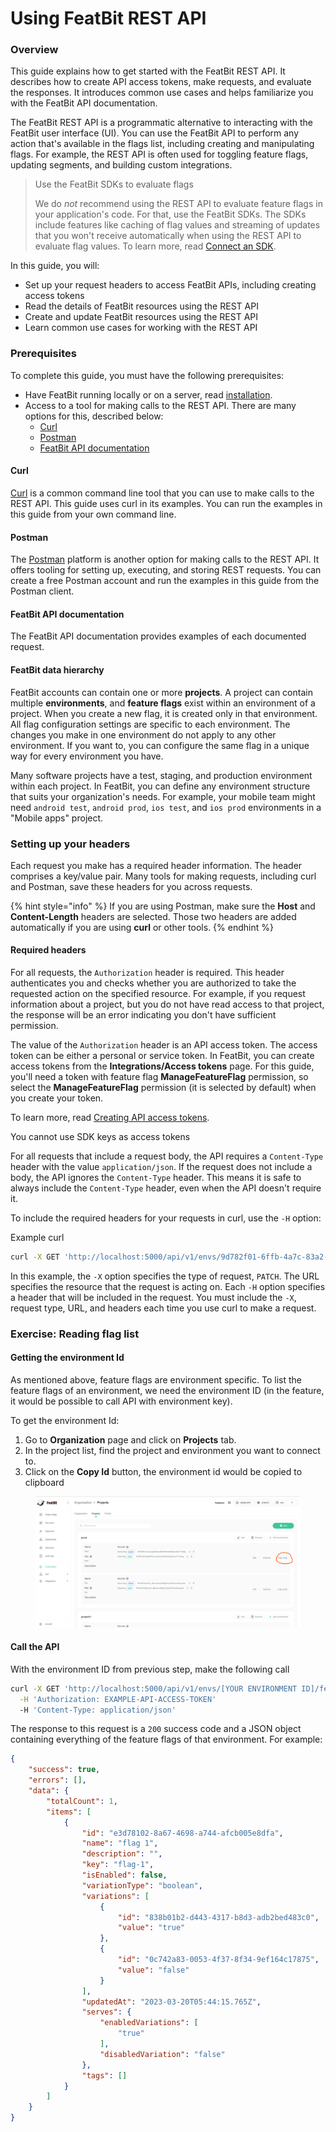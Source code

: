 # Using FeatBit REST API

### Overview <a href="#overview" id="overview"></a>

This guide explains how to get started with the FeatBit REST API. It describes how to create API access tokens, make requests, and evaluate the responses. It introduces common use cases and helps familiarize you with the FeatBit API documentation.

The FeatBit REST API is a programmatic alternative to interacting with the FeatBit user interface (UI). You can use the FeatBit API to perform any action that's available in the flags list, including creating and manipulating flags. For example, the REST API is often used for toggling feature flags, updating segments, and building custom integrations.

> Use the FeatBit SDKs to evaluate flags
>
> We do _not_ recommend using the REST API to evaluate feature flags in your application's code. For that, use the FeatBit SDKs. The SDKs include features like caching of flag values and streaming of updates that you won't receive automatically when using the REST API to evaluate flag values. To learn more, read [Connect an SDK](../getting-started/4.-connect-an-sdk/).

In this guide, you will:

* Set up your request headers to access FeatBit APIs, including creating access tokens
* Read the details of FeatBit resources using the REST API
* Create and update FeatBit resources using the REST API
* Learn common use cases for working with the REST API

### Prerequisites <a href="#prerequisites" id="prerequisites"></a>

To complete this guide, you must have the following prerequisites:

* Have FeatBit running locally or on a server, read [installation](../installation/full-installation.md).
* Access to a tool for making calls to the REST API. There are many options for this, described below:
  * [Curl](https://curl.se/)
  * [Postman](https://www.postman.com/)
  * [FeatBit API documentation](overview.md)

#### Curl <a href="#curl" id="curl"></a>

[Curl](https://curl.se/) is a common command line tool that you can use to make calls to the REST API. This guide uses curl in its examples. You can run the examples in this guide from your own command line.

#### Postman <a href="#postman" id="postman"></a>

The [Postman](https://www.postman.com/) platform is another option for making calls to the REST API. It offers tooling for setting up, executing, and storing REST requests. You can create a free Postman account and run the examples in this guide from the Postman client.

#### FeatBit API documentation <a href="#launchdarkly-api-documentation" id="launchdarkly-api-documentation"></a>

The FeatBit API documentation provides examples of each documented request.

#### FeatBit data hierarchy <a href="#launchdarkly-data-hierarchy" id="launchdarkly-data-hierarchy"></a>

FeatBit accounts can contain one or more **projects**. A project can contain multiple **environments**, and **feature flags** exist within an environment of a project. When you create a new flag, it is created only in that environment. All flag configuration settings are specific to each environment. The changes you make in one environment do not apply to any other environment. If you want to, you can configure the same flag in a unique way for every environment you have.

Many software projects have a test, staging, and production environment within each project. In FeatBit, you can define any environment structure that suits your organization's needs. For example, your mobile team might need `android test`, `android prod`, `ios test`, and `ios prod` environments in a "Mobile apps" project.

### Setting up your headers <a href="#setting-up-your-headers" id="setting-up-your-headers"></a>

Each request you make has a required header information. The header comprises a key/value pair. Many tools for making requests, including curl and Postman, save these headers for you across requests.

{% hint style="info" %}
If you are using Postman, make sure the **Host** and **Content-Length** headers are selected. Those two headers are added automatically if you are using **curl** or other tools.
{% endhint %}

#### Required headers <a href="#required-headers" id="required-headers"></a>

For all requests, the `Authorization` header is required. This header authenticates you and checks whether you are authorized to take the requested action on the specified resource. For example, if you request information about a project, but you do not have read access to that project, the response will be an error indicating you don't have sufficient permission.

The value of the `Authorization` header is an API access token. The access token can be either a personal or service token. In FeatBit, you can create access tokens from the **Integrations/Access tokens** page. For this guide, you'll need a token with feature flag **ManageFeatureFlag** permission, so select the **ManageFeatureFlag** permission (it is selected by default) when you create your token.

To learn more, read [Creating API access tokens](../integrations/api-access-tokens.md).

You cannot use SDK keys as access tokens

For all requests that include a request body, the API requires a `Content-Type` header with the value `application/json`. If the request does not include a body, the API ignores the `Content-Type` header. This means it is safe to always include the `Content-Type` header, even when the API doesn't require it.

To include the required headers for your requests in curl, use the `-H` option:

Example curl

```bash
curl -X GET 'http://localhost:5000/api/v1/envs/9d782f01-6ffb-4a7c-83a2-79304d801a46/feature-flags' \  -H 'Authorization: EXAMPLE-API-ACCESS-TOKEN' \  -H 'Content-Type: application/json'COPY
```

In this example, the `-X` option specifies the type of request, `PATCH`. The URL specifies the resource that the request is acting on. Each `-H` option specifies a header that will be included in the request. You must include the `-X`, request type, URL, and headers each time you use curl to make a request.

### Exercise: Reading flag list <a href="#exercise-reading-flag-and-environment-information" id="exercise-reading-flag-and-environment-information"></a>

#### Getting the environment Id <a href="#reading-a-flag" id="reading-a-flag"></a>

As mentioned above, feature flags are environment specific. To list the feature flags of an environment, we need the environment ID (in the feature, it would be possible to call API with environment key).&#x20;

To get the environment Id:

1. Go to **Organization** page and click on **Projects** tab.
2. In the project list, find the project and environment you want to connect to.
3. Click on the **Copy Id** button, the environment id would be copied to clipboard

<figure><img src="../.gitbook/assets/image (44).png" alt=""><figcaption></figcaption></figure>

#### Call the API

With the environment ID from previous step, make the following call

```bash
curl -X GET 'http://localhost:5000/api/v1/envs/[YOUR ENVIRONMENT ID]/feature-flags?pageIndex=0&pageSize=10&isEnabled=' \
  -H 'Authorization: EXAMPLE-API-ACCESS-TOKEN'
  -H 'Content-Type: application/json'
```

The response to this request is a `200` success code and a JSON object containing everything of the feature flags of that environment. For example:

```json
{
    "success": true,
    "errors": [],
    "data": {
        "totalCount": 1,
        "items": [
            {
                "id": "e3d78102-8a67-4698-a744-afcb005e8dfa",
                "name": "flag 1",
                "description": "",
                "key": "flag-1",
                "isEnabled": false,
                "variationType": "boolean",
                "variations": [
                    {
                        "id": "838b01b2-d443-4317-b8d3-adb2bed483c0",
                        "value": "true"
                    },
                    {
                        "id": "0c742a83-0053-4f37-8f34-9ef164c17875",
                        "value": "false"
                    }
                ],
                "updatedAt": "2023-03-20T05:44:15.765Z",
                "serves": {
                    "enabledVariations": [
                        "true"
                    ],
                    "disabledVariation": "false"
                },
                "tags": []
            }
        ]
    }
}
```

